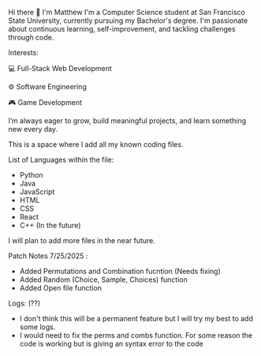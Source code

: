 Hi there 👋 I'm Matthew
I'm a Computer Science student at San Francisco State University, currently pursuing my Bachelor's degree. I'm passionate about continuous learning, self-improvement, and tackling challenges through code.

Interests:

💻 Full-Stack Web Development

⚙️ Software Engineering

🎮 Game Development

I’m always eager to grow, build meaningful projects, and learn something new every day.

This is a space where I add all my known coding files. 

List of Languages within the file:

- Python
- Java
- JavaScript
- HTML
- CSS
- React
- C++ (In the future)

I will plan to add more files in the near future.

Patch Notes 7/25/2025 :
- Added Permutations and Combination fucntion (Needs fixing)
- Added Random (Choice, Sample, Choices) function
- Added Open file function

Logs: (??)
- I don't think this will be a permanent feature but I will try my best to add some logs.
- I would need to fix the perms and combs function. For some reason the code is working but is giving an syntax error to the code
